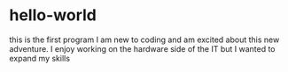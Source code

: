 # hello-world
this is the first program
I am new to coding and am excited about this new adventure.  I enjoy working on the hardware side of the IT but I wanted to expand my skills

